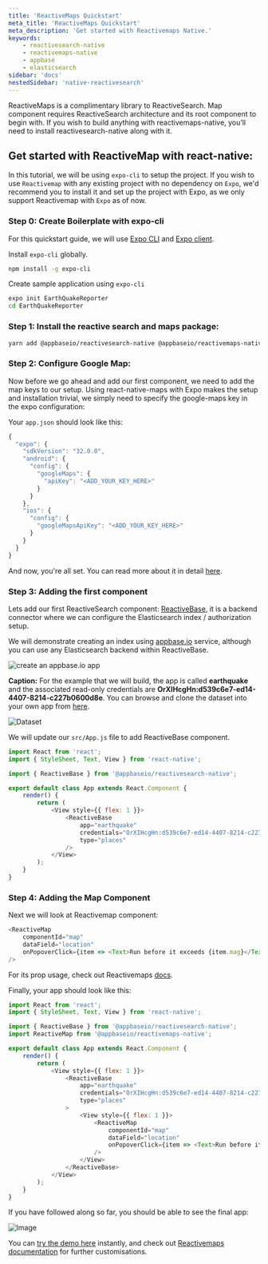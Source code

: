 ```yaml
---
title: 'ReactiveMaps Quickstart'
meta_title: 'ReactiveMaps Quickstart'
meta_description: 'Get started with Reactivemaps Native.'
keywords:
    - reactivesearch-native
    - reactivemaps-native
    - appbase
    - elasticsearch
sidebar: 'docs'
nestedSidebar: 'native-reactivesearch'
---
```


ReactiveMaps is a complimentary library to ReactiveSearch. Map component requires ReactiveSearch architecture and its root component to begin with. If you wish to build anything with reactivemaps-native, you’ll need to install reactivesearch-native along with it.

## Get started with ReactiveMap with react-native:

In this tutorial, we will be using `expo-cli` to setup the project. If you wish to use `Reactivemap` with any existing project with no dependency on `Expo`, we'd recommend you to install it and set up the project with Expo, as we only support Reactivemap with `Expo` as of now.

### Step 0: Create Boilerplate with expo-cli

For this quickstart guide, we will use [Expo CLI](https://docs.expo.io/versions/v32.0.0/introduction/installation/) and [Expo client](https://expo.io/tools#client).

Install `expo-cli` globally.

```bash
npm install -g expo-cli
```

Create sample application using `expo-cli`

```bash
expo init EarthQuakeReporter
cd EarthQuakeReporter
```

### Step 1: Install the reactive search and maps package:

```bash
yarn add @appbaseio/reactivesearch-native @appbaseio/reactivemaps-native
```

### Step 2: Configure Google Map:

Now before we go ahead and add our first component, we need to add the map keys to our setup. Using react-native-maps with Expo makes the setup and installation trivial, we simply need to specify the google-maps key in the expo configuration:

Your `app.json` should look like this:

```js
{
  "expo": {
    "sdkVersion": "32.0.0",
    "android": {
      "config": {
        "googleMaps": {
          "apiKey": "<ADD_YOUR_KEY_HERE>"
        }
      }
    },
    "ios": {
      "config": {
        "googleMapsApiKey": "<ADD_YOUR_KEY_HERE>"
      }
    }
  }
}
```

And now, you're all set. You can read more about it in detail [here](https://docs.expo.io/versions/latest/sdk/map-view).

### Step 3: Adding the first component

Lets add our first ReactiveSearch component: [ReactiveBase](/docs/reactivesearch/native/overview/reactivebase/), it is a backend connector where we can configure the Elasticsearch index / authorization setup.

We will demonstrate creating an index using [appbase.io](https://appbase.io) service, although you can use any Elasticsearch backend within ReactiveBase.

![create an appbase.io app](https://i.imgur.com/r6hWKAG.gif)

**Caption:** For the example that we will build, the app is called **earthquake** and the associated read-only credentials are **OrXIHcgHn:d539c6e7-ed14-4407-8214-c227b0600d8e**. You can browse and clone the dataset into your own app from [here](https://opensource.appbase.io/dejavu/live/#?input_state=XQAAAALbAAAAAAAAAAA9iIqnY-B2BnTZGEQz6wkFsksm3uHy0SJtl-GeS5hzLniAOGDpQVx6D3EoHDw86D_nWcj3PFS3n-DeQd1AOGTWMc5BFSwDVWM1rIpc6OlpeC62Gy4w2bVXsGB02GpXZQAh7epRyt_JV9IiqJyJgzW4vnZefow_cv_nao-NILgskqGbL7TKfAlU6TNHrnj6tr0m0GfAmwInsE1EsphIl_PBW7bxGvDzAfZF13Ec1QA8dB_-a82A&editable=false).

![Dataset](https://i.imgur.com/vKmqxdP.png)

We will update our `src/App.js` file to add ReactiveBase component.

```js
import React from 'react';
import { StyleSheet, Text, View } from 'react-native';

import { ReactiveBase } from '@appbaseio/reactivesearch-native';

export default class App extends React.Component {
	render() {
		return (
			<View style={{ flex: 1 }}>
				<ReactiveBase
					app="earthquake"
					credentials="OrXIHcgHn:d539c6e7-ed14-4407-8214-c227b0600d8e"
					type="places"
				/>
			</View>
		);
	}
}
```

### Step 4: Adding the Map Component

Next we will look at Reactivemap component:

```js
<ReactiveMap
	componentId="map"
	dataField="location"
	onPopoverClick={item => <Text>Run before it exceeds {item.mag}</Text>}
/>
```

For its prop usage, check out Reactivemaps [docs](/docs/reactivesearch/native/components/reactivemap/).

Finally, your app should look like this:

```js
import React from 'react';
import { StyleSheet, Text, View } from 'react-native';

import { ReactiveBase } from '@appbaseio/reactivesearch-native';
import ReactiveMap from '@appbaseio/reactivemaps-native';

export default class App extends React.Component {
	render() {
		return (
			<View style={{ flex: 1 }}>
				<ReactiveBase
					app="earthquake"
					credentials="OrXIHcgHn:d539c6e7-ed14-4407-8214-c227b0600d8e"
					type="places"
				>
					<View style={{ flex: 1 }}>
						<ReactiveMap
							componentId="map"
							dataField="location"
							onPopoverClick={item => <Text>Run before it exceeds {item.mag}</Text>}
						/>
					</View>
				</ReactiveBase>
			</View>
		);
	}
}
```

If you have followed along so far, you should be able to see the final app:

![Image](https://www.dropbox.com/s/6x5h8e5n5qyei4a/Screenshot%202019-04-06%2014.58.39.png?raw=1)

You can [try the demo here](https://snack.expo.io/@lakhansamani/earthquake-reporter) instantly, and check out [Reactivemaps documentation](/docs/reactivesearch/native/components/reactivemap/) for further customisations.